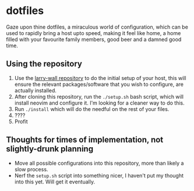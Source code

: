 # dotfiles

Gaze upon thine dotfiles, a miraculous world of configuration, which can be used to rapidly bring a host upto speed, making it feel like home, a home filled with your favourite family members, good beer and a damned good time. 

## Using the repository
1. Use the [larry-wall repository](https://github.com/JohnVonNeumann/larry-wall) to do the initial setup of your host, this will ensure the relevant packages/software that you wish to configure, are actually installed.
2. After cloning this repository, run the `./setup.sh` bash script, which will install neovim and configure it. I'm looking for a cleaner way to do this.
3. Run `./install` which will do the needful on the rest of your files.
4. ????
5. Profit

## Thoughts for times of implementation, not slightly-drunk planning

* Move all possible configurations into this repository, more than likely a slow process.
* Nerf the `setup.sh` script into something nicer, I haven't put my thought into this yet. Will get it eventually.
